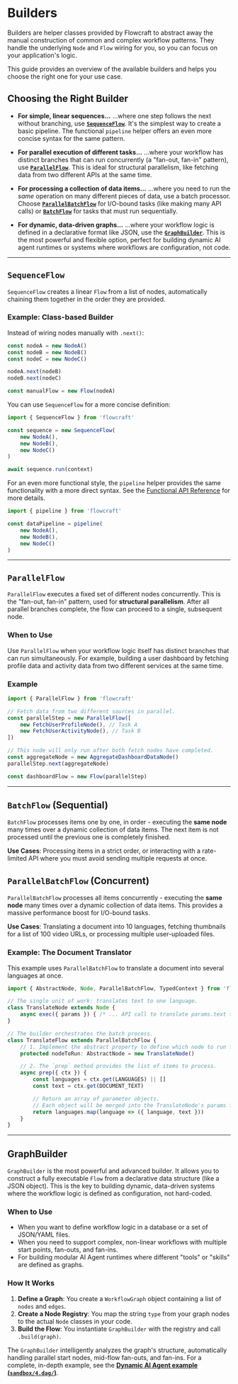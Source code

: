 # Builders

Builders are helper classes provided by Flowcraft to abstract away the manual construction of common and complex workflow patterns. They handle the underlying `Node` and `Flow` wiring for you, so you can focus on your application's logic.

This guide provides an overview of the available builders and helps you choose the right one for your use case.

## Choosing the Right Builder

- **For simple, linear sequences...**
    ...where one step follows the next without branching, use **[`SequenceFlow`](#sequenceflow)**. It's the simplest way to create a basic pipeline. The functional `pipeline` helper offers an even more concise syntax for the same pattern.

- **For parallel execution of different tasks...**
    ...where your workflow has distinct branches that can run concurrently (a "fan-out, fan-in" pattern), use **[`ParallelFlow`](#parallelflow)**. This is ideal for structural parallelism, like fetching data from two different APIs at the same time.

- **For processing a collection of data items...**
    ...where you need to run the *same* operation on many different pieces of data, use a batch processor. Choose **[`ParallelBatchFlow`](#batch-processing-batchflow-and-parallelbatchflow)** for I/O-bound tasks (like making many API calls) or **[`BatchFlow`](#batch-processing-batchflow-and-parallelbatchflow)** for tasks that must run sequentially.

- **For dynamic, data-driven graphs...**
    ...where your workflow logic is defined in a declarative format like JSON, use the **[`GraphBuilder`](#graphbuilder)**. This is the most powerful and flexible option, perfect for building dynamic AI agent runtimes or systems where workflows are configuration, not code.

---

## `SequenceFlow`

`SequenceFlow` creates a linear `Flow` from a list of nodes, automatically chaining them together in the order they are provided.

### Example: Class-based Builder

Instead of wiring nodes manually with `.next()`:

```typescript
const nodeA = new NodeA()
const nodeB = new NodeB()
const nodeC = new NodeC()

nodeA.next(nodeB)
nodeB.next(nodeC)

const manualFlow = new Flow(nodeA)
```

You can use `SequenceFlow` for a more concise definition:

```typescript
import { SequenceFlow } from 'flowcraft'

const sequence = new SequenceFlow(
	new NodeA(),
	new NodeB(),
	new NodeC()
)

await sequence.run(context)
```

For an even more functional style, the `pipeline` helper provides the same functionality with a more direct syntax. See the [Functional API Reference](./functional-api.md#pipeline) for more details.

```typescript
import { pipeline } from 'flowcraft'

const dataPipeline = pipeline(
	new NodeA(),
	new NodeB(),
	new NodeC()
)
```

---

## `ParallelFlow`

`ParallelFlow` executes a fixed set of different nodes concurrently. This is the "fan-out, fan-in" pattern, used for **structural parallelism**. After all parallel branches complete, the flow can proceed to a single, subsequent node.

### When to Use

Use `ParallelFlow` when your workflow logic itself has distinct branches that can run simultaneously. For example, building a user dashboard by fetching profile data and activity data from two different services at the same time.

### Example

```typescript
import { ParallelFlow } from 'flowcraft'

// Fetch data from two different sources in parallel.
const parallelStep = new ParallelFlow([
	new FetchUserProfileNode(), // Task A
	new FetchUserActivityNode(), // Task B
])

// This node will only run after both fetch nodes have completed.
const aggregateNode = new AggregateDashboardDataNode()
parallelStep.next(aggregateNode)

const dashboardFlow = new Flow(parallelStep)
```

---

## `BatchFlow` (Sequential)

`BatchFlow` processes items one by one, in order - executing the **same node** many times over a dynamic collection of data items. The next item is not processed until the previous one is completely finished.

**Use Cases**: Processing items in a strict order, or interacting with a rate-limited API where you must avoid sending multiple requests at once.

## `ParallelBatchFlow` (Concurrent)

`ParallelBatchFlow` processes all items concurrently - executing the **same node** many times over a dynamic collection of data items. This provides a massive performance boost for I/O-bound tasks.

**Use Cases**: Translating a document into 10 languages, fetching thumbnails for a list of 100 video URLs, or processing multiple user-uploaded files.

### Example: The Document Translator

This example uses `ParallelBatchFlow` to translate a document into several languages at once.

```typescript
import { AbstractNode, Node, ParallelBatchFlow, TypedContext } from 'flowcraft'

// The single unit of work: translates text to one language.
class TranslateNode extends Node {
	async exec({ params }) { /* ... API call to translate params.text to params.language ... */ }
}

// The builder orchestrates the batch process.
class TranslateFlow extends ParallelBatchFlow {
	// 1. Implement the abstract property to define which node to run for each item.
	protected nodeToRun: AbstractNode = new TranslateNode()

	// 2. The `prep` method provides the list of items to process.
	async prep({ ctx }) {
		const languages = ctx.get(LANGUAGES) || []
		const text = ctx.get(DOCUMENT_TEXT)

		// Return an array of parameter objects.
		// Each object will be merged into the TranslateNode's params for one parallel run.
		return languages.map(language => ({ language, text }))
	}
}
```

---

## GraphBuilder

`GraphBuilder` is the most powerful and advanced builder. It allows you to construct a fully executable `Flow` from a declarative data structure (like a JSON object). This is the key to building dynamic, data-driven systems where the workflow logic is defined as configuration, not hard-coded.

### When to Use

- When you want to define workflow logic in a database or a set of JSON/YAML files.
- When you need to support complex, non-linear workflows with multiple start points, fan-outs, and fan-ins.
- For building modular AI Agent runtimes where different "tools" or "skills" are defined as graphs.

### How It Works

1. **Define a Graph**: You create a `WorkflowGraph` object containing a list of `nodes` and `edges`.
2. **Create a Node Registry**: You map the string `type` from your graph nodes to the actual `Node` classes in your code.
3. **Build the Flow**: You instantiate `GraphBuilder` with the registry and call `.build(graph)`.

The `GraphBuilder` intelligently analyzes the graph's structure, automatically handling parallel start nodes, mid-flow fan-outs, and fan-ins. For a complete, in-depth example, see the **[Dynamic AI Agent example (`sandbox/4.dag/`)](https://github.com/gorango/flowcraft/tree/master/sandbox/4.dag/)**.
